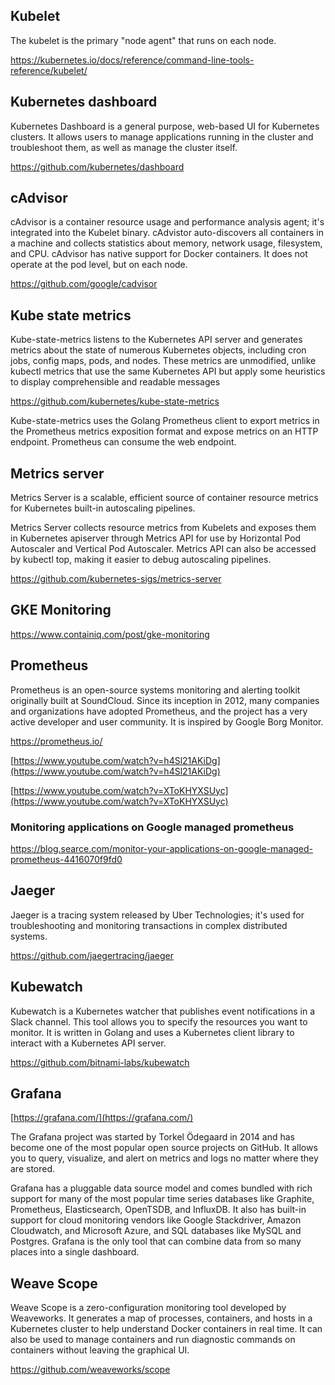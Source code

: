 ## Kubelet

The kubelet is the primary "node agent" that runs on each node. 


https://kubernetes.io/docs/reference/command-line-tools-reference/kubelet/

## Kubernetes dashboard

Kubernetes Dashboard is a general purpose, web-based UI for Kubernetes clusters. It allows users to manage applications running in the cluster and troubleshoot them, as well as manage the cluster itself.

https://github.com/kubernetes/dashboard

## cAdvisor


cAdvisor is a container resource usage and performance analysis agent; it's integrated into the Kubelet binary. cAdvistor auto-discovers all containers in a machine and collects statistics about memory, network usage, filesystem, and CPU. cAdvisor has native support for Docker containers. It does not operate at the pod level, but on each node.

https://github.com/google/cadvisor

## Kube state metrics


Kube-state-metrics listens to the Kubernetes API server and generates metrics about the state of numerous Kubernetes objects, including cron jobs, config maps, pods, and nodes. These metrics are unmodified, unlike kubectl metrics that use the same Kubernetes API but apply some heuristics to display comprehensible and readable messages

https://github.com/kubernetes/kube-state-metrics

Kube-state-metrics uses the Golang Prometheus client to export metrics in the Prometheus metrics exposition format and expose metrics on an HTTP endpoint. Prometheus can consume the web endpoint.

## Metrics server

Metrics Server is a scalable, efficient source of container resource metrics for Kubernetes built-in autoscaling pipelines.

Metrics Server collects resource metrics from Kubelets and exposes them in Kubernetes apiserver through Metrics API for use by Horizontal Pod Autoscaler and Vertical Pod Autoscaler. Metrics API can also be accessed by kubectl top, making it easier to debug autoscaling pipelines.

https://github.com/kubernetes-sigs/metrics-server

## GKE Monitoring

https://www.containiq.com/post/gke-monitoring


 
## Prometheus

Prometheus is an open-source systems monitoring and alerting toolkit originally built at SoundCloud. Since its inception in 2012, many companies and organizations have adopted Prometheus, and the project has a very active developer and user community. It is inspired by Google Borg Monitor.

https://prometheus.io/

[https://www.youtube.com/watch?v=h4Sl21AKiDg](https://www.youtube.com/watch?v=h4Sl21AKiDg)

[https://www.youtube.com/watch?v=XToKHYXSUyc](https://www.youtube.com/watch?v=XToKHYXSUyc)

### Monitoring applications on Google managed prometheus
https://blog.searce.com/monitor-your-applications-on-google-managed-prometheus-4416070f9fd0

## Jaeger

Jaeger is a tracing system released by Uber Technologies; it's used for troubleshooting and monitoring transactions in complex distributed systems.

https://github.com/jaegertracing/jaeger

## Kubewatch

Kubewatch is a Kubernetes watcher that publishes event notifications in a Slack channel. This tool allows you to specify the resources you want to monitor. It is written in Golang and uses a Kubernetes client library to interact with a Kubernetes API server.

https://github.com/bitnami-labs/kubewatch




## Grafana

[https://grafana.com/](https://grafana.com/)

The Grafana project was started by Torkel Ödegaard in 2014 and has become one of the most popular open source projects on GitHub. It allows you to query, visualize, and alert on metrics and logs no matter where they are stored.

Grafana has a pluggable data source model and comes bundled with rich support for many of the most popular time series databases like Graphite, Prometheus, Elasticsearch, OpenTSDB, and InfluxDB. It also has built-in support for cloud monitoring vendors like Google Stackdriver, Amazon Cloudwatch, and Microsoft Azure, and SQL databases like MySQL and Postgres. Grafana is the only tool that can combine data from so many places into a single dashboard.


## Weave Scope

Weave Scope is a zero-configuration monitoring tool developed by Weaveworks. It generates a map of processes, containers, and hosts in a Kubernetes cluster to help understand Docker containers in real time. It can also be used to manage containers and run diagnostic commands on containers without leaving the graphical UI.

https://github.com/weaveworks/scope
